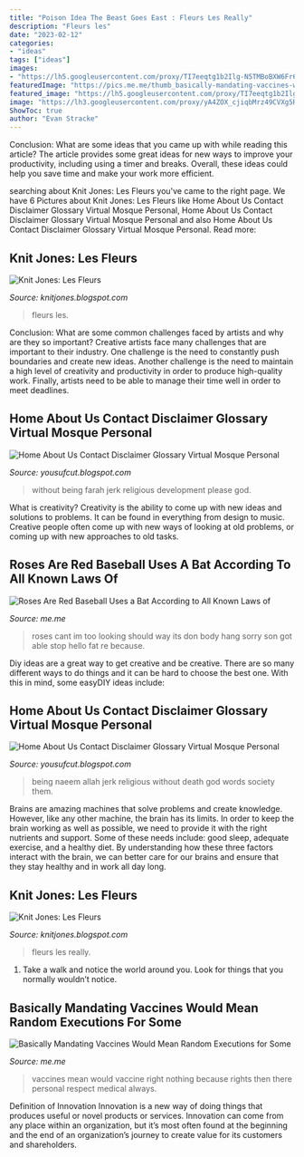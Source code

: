 ```yaml
---
title: "Poison Idea The Beast Goes East : Fleurs Les Really"
description: "Fleurs les"
date: "2023-02-12"
categories:
- "ideas"
tags: ["ideas"]
images:
- "https://lh5.googleusercontent.com/proxy/TI7eeqtg1b2Ilg-N5TMBoBXW6Fr6J6m-xi6cXJ9Uh4MWtRs7CwQ44k_rPQrpNN4YmfsC1ynGVTDthZO3kFYiVAYFP6Vzi836_hVD4qRsnIu2CpE4xknDhUV_lem5odwR8Lk4UguvMQ-SPMCViNayIO8QbWhUTRB723yXmTJl8RLiPvSinLHuMy6fLCIJ8FbhoImiSqz7IKhySNcXd0QUe6m9Lw=s0-d"
featuredImage: "https://pics.me.me/thumb_basically-mandating-vaccines-would-mean-random-executions-for-some-individuals-4990561.png"
featured_image: "https://lh5.googleusercontent.com/proxy/TI7eeqtg1b2Ilg-N5TMBoBXW6Fr6J6m-xi6cXJ9Uh4MWtRs7CwQ44k_rPQrpNN4YmfsC1ynGVTDthZO3kFYiVAYFP6Vzi836_hVD4qRsnIu2CpE4xknDhUV_lem5odwR8Lk4UguvMQ-SPMCViNayIO8QbWhUTRB723yXmTJl8RLiPvSinLHuMy6fLCIJ8FbhoImiSqz7IKhySNcXd0QUe6m9Lw=s0-d"
image: "https://lh3.googleusercontent.com/proxy/yA4ZOX_cjiqbMrz49CVXg5RJ1kN8As7YDbKLkQaj4fFzZe7Ui4FdR0qVqhNKpL3EkZ58dLuO74vGAZjXatKKoKwSW56_LvtjhOyBIdS8713FwdV1QNfNERf7Q7ddANy8WGa9CWwv9tBFvag_SaTCxh1pBHZ3ttmi0k1ZeP_6YUuRCOc2fCF5QpONRU2hg4dj5YGq_k5qQSjWZjJvxSDEsfUdNw=s0-d"
ShowToc: true
author: "Evan Stracke"
---
```



Conclusion: What are some ideas that you came up with while reading this article?
The article provides some great ideas for new ways to improve your productivity, including using a timer and breaks. Overall, these ideas could help you save time and make your work more efficient.

	

		
searching about Knit Jones: Les Fleurs you've came to the right page. We have 6 Pictures about Knit Jones: Les Fleurs like Home About Us Contact Disclaimer Glossary Virtual Mosque Personal, Home About Us Contact Disclaimer Glossary Virtual Mosque Personal and also Home About Us Contact Disclaimer Glossary Virtual Mosque Personal. Read more:
		
    
## Knit Jones: Les Fleurs

<img loading=lazy src="https://4.bp.blogspot.com/_X5gvFBIH7fo/TBK_-2xsWWI/AAAAAAAACyk/jsJTGWCc1GU/s1600/IMG_2588.JPG" onerror="this.onerror=null;this.src='https://tse3.mm.bing.net/th?id=OIP.onnbjl23hd_pGTQTcL6xQgHaLG&amp;pid=15.1';" alt="Knit Jones: Les Fleurs">

_Source: knitjones.blogspot.com_

>fleurs les. 

	

Conclusion: What are some common challenges faced by artists and why are they so important?
Creative artists face many challenges that are important to their industry. One challenge is the need to constantly push boundaries and create new ideas. Another challenge is the need to maintain a high level of creativity and productivity in order to produce high-quality work. Finally, artists need to be able to manage their time well in order to meet deadlines.

    
## Home About Us Contact Disclaimer Glossary Virtual Mosque Personal

<img loading=lazy src="https://lh3.googleusercontent.com/proxy/yA4ZOX_cjiqbMrz49CVXg5RJ1kN8As7YDbKLkQaj4fFzZe7Ui4FdR0qVqhNKpL3EkZ58dLuO74vGAZjXatKKoKwSW56_LvtjhOyBIdS8713FwdV1QNfNERf7Q7ddANy8WGa9CWwv9tBFvag_SaTCxh1pBHZ3ttmi0k1ZeP_6YUuRCOc2fCF5QpONRU2hg4dj5YGq_k5qQSjWZjJvxSDEsfUdNw=s0-d" onerror="this.onerror=null;this.src='https://tse1.mm.bing.net/th?id=OIP.8VaSOa_ZXAhaSb4aibiE6QAAAA&amp;pid=15.1';" alt="Home About Us Contact Disclaimer Glossary Virtual Mosque Personal">

_Source: yousufcut.blogspot.com_

>without being farah jerk religious development please god. 

	

What is creativity?
Creativity is the ability to come up with new ideas and solutions to problems. It can be found in everything from design to music. Creative people often come up with new ways of looking at old problems, or coming up with new approaches to old tasks.

    
## Roses Are Red Baseball Uses A Bat According To All Known Laws Of

<img loading=lazy src="https://pics.me.me/thumb_roses-are-red-baseball-uses-a-bat-according-to-all-63470064.png" onerror="this.onerror=null;this.src='https://tse3.mm.bing.net/th?id=OIP.x0rGwq33VGlt2MdQodZxNwAAAA&amp;pid=15.1';" alt="Roses Are Red Baseball Uses a Bat According to All Known Laws of">

_Source: me.me_

>roses cant im too looking should way its don body hang sorry son got able stop hello fat re because. 

	

Diy ideas are a great way to get creative and be creative. There are so many different ways to do things and it can be hard to choose the best one. With this in mind, some easyDIY ideas include:

    
## Home About Us Contact Disclaimer Glossary Virtual Mosque Personal

<img loading=lazy src="https://lh5.googleusercontent.com/proxy/TI7eeqtg1b2Ilg-N5TMBoBXW6Fr6J6m-xi6cXJ9Uh4MWtRs7CwQ44k_rPQrpNN4YmfsC1ynGVTDthZO3kFYiVAYFP6Vzi836_hVD4qRsnIu2CpE4xknDhUV_lem5odwR8Lk4UguvMQ-SPMCViNayIO8QbWhUTRB723yXmTJl8RLiPvSinLHuMy6fLCIJ8FbhoImiSqz7IKhySNcXd0QUe6m9Lw=s0-d" onerror="this.onerror=null;this.src='https://tse3.mm.bing.net/th?id=OIP.5uxLZpd7UdQvmBw5ekKYpAAAAA&amp;pid=15.1';" alt="Home About Us Contact Disclaimer Glossary Virtual Mosque Personal">

_Source: yousufcut.blogspot.com_

>being naeem allah jerk religious without death god words society them. 

	

Brains are amazing machines that solve problems and create knowledge. However, like any other machine, the brain has its limits. In order to keep the brain working as well as possible, we need to provide it with the right nutrients and support. Some of these needs include: good sleep, adequate exercise, and a healthy diet. By understanding how these three factors interact with the brain, we can better care for our brains and ensure that they stay healthy and in work all day long.

    
## Knit Jones: Les Fleurs

<img loading=lazy src="https://2.bp.blogspot.com/_X5gvFBIH7fo/TBLAgcNQYuI/AAAAAAAACy8/AlR8nGJ19vs/s1600/IMG_2599.JPG" onerror="this.onerror=null;this.src='https://tse2.mm.bing.net/th?id=OIP.PIROgmFeuT9HZ1W5hm794QHaLG&amp;pid=15.1';" alt="Knit Jones: Les Fleurs">

_Source: knitjones.blogspot.com_

>fleurs les really. 

	

1. Take a walk and notice the world around you. Look for things that you normally wouldn’t notice.

    
## Basically Mandating Vaccines Would Mean Random Executions For Some

<img loading=lazy src="https://pics.me.me/thumb_basically-mandating-vaccines-would-mean-random-executions-for-some-individuals-4990561.png" onerror="this.onerror=null;this.src='https://tse1.mm.bing.net/th?id=OIP.RYxE8mr8Of27LGJBbAbzfwAAAA&amp;pid=15.1';" alt="Basically Mandating Vaccines Would Mean Random Executions for Some">

_Source: me.me_

>vaccines mean would vaccine right nothing because rights then there personal respect medical always. 

	

Definition of Innovation
Innovation is a new way of doing things that produces useful or novel products or services. Innovation can come from any place within an organization, but it’s most often found at the beginning and the end of an organization’s journey to create value for its customers and shareholders.

